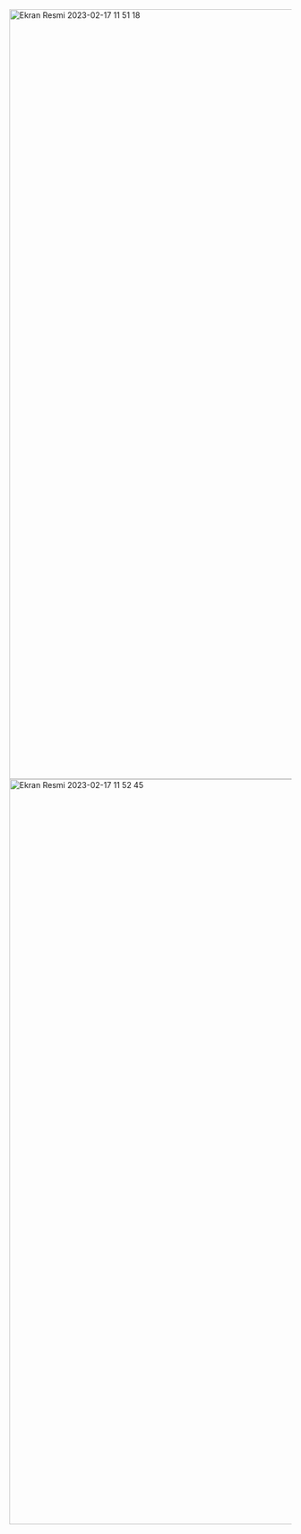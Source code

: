 <img width="1374" alt="Ekran Resmi 2023-02-17 11 51 18" src="https://user-images.githubusercontent.com/106467744/219598445-b99071f2-f996-464f-98e3-408739ef4789.png">
<img width="1330" alt="Ekran Resmi 2023-02-17 11 52 45" src="https://user-images.githubusercontent.com/106467744/219598476-d2d23fca-80ab-4ce3-8556-9bb9e5ed45b3.png">
